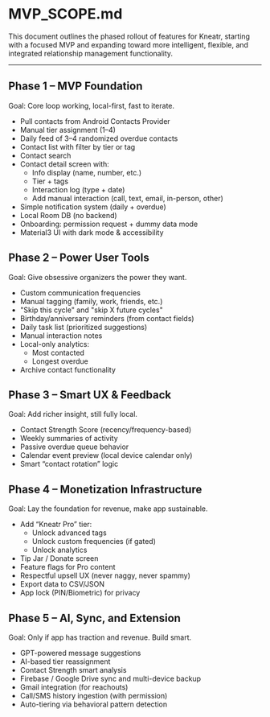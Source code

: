 # MVP_SCOPE.md

This document outlines the phased rollout of features for Kneatr, starting with a focused MVP and
expanding toward more intelligent, flexible, and integrated relationship management functionality.

---

## Phase 1 – MVP Foundation

Goal: Core loop working, local-first, fast to iterate.

- Pull contacts from Android Contacts Provider
- Manual tier assignment (1–4)
- Daily feed of 3–4 randomized overdue contacts
- Contact list with filter by tier or tag
- Contact search
- Contact detail screen with:
  - Info display (name, number, etc.)
  - Tier + tags
  - Interaction log (type + date)
  - Add manual interaction (call, text, email, in-person, other)
- Simple notification system (daily + overdue)
- Local Room DB (no backend)
- Onboarding: permission request + dummy data mode
- Material3 UI with dark mode & accessibility

## Phase 2 – Power User Tools

Goal: Give obsessive organizers the power they want.

- Custom communication frequencies
- Manual tagging (family, work, friends, etc.)
- "Skip this cycle" and "skip X future cycles"
- Birthday/anniversary reminders (from contact fields)
- Daily task list (prioritized suggestions)
- Manual interaction notes
- Local-only analytics:
  - Most contacted
  - Longest overdue
- Archive contact functionality

## Phase 3 – Smart UX & Feedback

Goal: Add richer insight, still fully local.

- Contact Strength Score (recency/frequency-based)
- Weekly summaries of activity
- Passive overdue queue behavior
- Calendar event preview (local device calendar only)
- Smart “contact rotation” logic

## Phase 4 – Monetization Infrastructure

Goal: Lay the foundation for revenue, make app sustainable.

- Add “Kneatr Pro” tier:
  - Unlock advanced tags
  - Unlock custom frequencies (if gated)
  - Unlock analytics
- Tip Jar / Donate screen
- Feature flags for Pro content
- Respectful upsell UX (never naggy, never spammy)
- Export data to CSV/JSON
- App lock (PIN/Biometric) for privacy

## Phase 5 – AI, Sync, and Extension

Goal: Only if app has traction and revenue. Build smart.

- GPT-powered message suggestions
- AI-based tier reassignment
- Contact Strength smart analysis
- Firebase / Google Drive sync and multi-device backup
- Gmail integration (for reachouts)
- Call/SMS history ingestion (with permission)
- Auto-tiering via behavioral pattern detection
